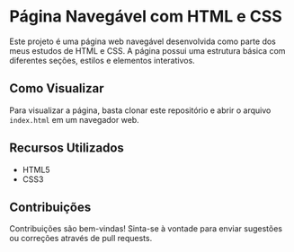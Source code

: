 # Página Navegável com HTML e CSS
<p>
    Este projeto é uma página web navegável desenvolvida como parte dos meus estudos de HTML e CSS. A página possui uma estrutura básica com diferentes seções, estilos e elementos interativos.
</p>

## Como Visualizar
<p>
    Para visualizar a página, basta clonar este repositório e abrir o arquivo <code>index.html</code> em um navegador web.
</p>

## Recursos Utilizados
<ul>
    <li>HTML5</li>
    <li>CSS3</li>
</ul>

## Contribuições
<p>
    Contribuições são bem-vindas! Sinta-se à vontade para enviar sugestões ou correções através de pull requests.
</p>
